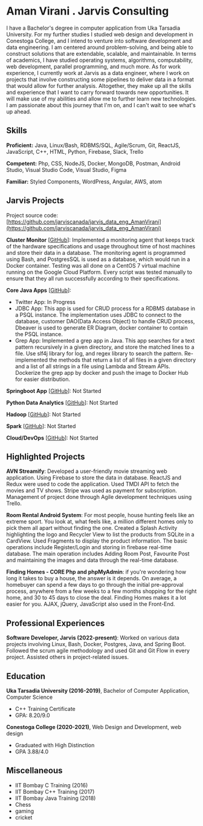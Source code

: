 # Aman Virani . Jarvis Consulting

I have a Bachelor's degree in computer application from Uka Tarsadia University. For my further studies I studied web design and development in Conestoga College, and I intend to venture into software development and data engineering. I am centered around problem-solving, and being able to construct solutions that are extendable, scalable, and maintainable. In terms of academics, I have studied operating systems, algorithms, computability, web development, parallel programming, and much more. As for work experience, I currently work at Jarvis as a data engineer, where I work on projects that involve constructing some pipelines to deliver data in a format that would allow for further analysis. Altogether, they make up all the skills and experience that I want to carry forward towards new opportunities. It will make use of my abilities and allow me to further learn new technologies. I am passionate about this journey that I'm on, and I can't wait to see what's up ahead.

## Skills

**Proficient:** Java, Linux/Bash, RDBMS/SQL, Agile/Scrum, Git, ReactJS, JavaScript, C++, HTML, Python, Firebase, Slack, Trello

**Competent:** Php, CSS, NodeJS, Docker, MongoDB, Postman, Android Studio, Visual Studio Code, Visual Studio, Figma

**Familiar:** Styled Components, WordPress, Angular, AWS, atom

## Jarvis Projects

Project source code: [https://github.com/jarviscanada/jarvis_data_eng_AmanVirani](https://github.com/jarviscanada/jarvis_data_eng_AmanVirani)


**Cluster Monitor** [[GitHub](https://github.com/jarviscanada/jarvis_data_eng_AmanVirani/tree/master/linux_sql)]: Implemented a monitoring agent that keeps track of the hardware specifications and usage throughout time of host machines and store their data in a database. The monitoring agent is programmed using Bash, and PostgresSQL is used as a database, which would run in a Docker container. Testing was all done on a CentOS 7 virtual machine running on the Google Cloud Platform. Every script was tested manually to ensure that they all run successfully according to their specifications.

**Core Java Apps** [[GitHub](https://github.com/jarviscanada/jarvis_data_eng_AmanVirani/tree/master/core_java)]:
      
  - Twitter App: In Progress
  - JDBC App: This app is used for CRUD process for a RDBMS database in a PSQL instance. The implementation uses JDBC to connect to the database, customer DAO(Data Access Object) to handle CRUD process, Dbeaver is used to generate ER Diagram, docker container to contain the PSQL instance.
  - Grep App: Implemented a grep app in Java. This app searches for a text pattern recursively in a given directory, and store the matched lines to a file. Use slf4j library for log, and regex library to search the pattern. Re-implemented the methods that return a list of all files in a given directory and a list of all strings in a file using Lambda and Stream APIs. Dockerize the grep app by docker and push the image to Docker Hub for easier distribution.

**Springboot App** [[GitHub](https://github.com/jarviscanada/jarvis_data_eng_AmanVirani/tree/master/springboot)]: Not Started

**Python Data Analytics** [[GitHub](https://github.com/jarviscanada/jarvis_data_eng_AmanVirani/tree/master/python_data_anlytics)]: Not Started

**Hadoop** [[GitHub](https://github.com/jarviscanada/jarvis_data_eng_AmanVirani/tree/master/hadoop)]: Not Started

**Spark** [[GitHub](https://github.com/jarviscanada/jarvis_data_eng_AmanVirani/tree/master/spark)]: Not Started

**Cloud/DevOps** [[GitHub](https://github.com/jarviscanada/jarvis_data_eng_AmanVirani/tree/master/cloud_devops)]: Not Started


## Highlighted Projects
**AVN Streamify**: Developed a user-friendly movie streaming web application. Using Firebase to store the data in database. ReactJS and Redux were used to code the application. Used TMDI API to fetch the movies and TV shows. Stripe was used as payment for subscription. Management of project done through Agile development techniques using Trello.

**Room Rental Android System**: For most people, house hunting feels like an extreme sport. You look at, what feels like, a million different homes only to pick them all apart without finding the one. Created a Splash Activity highlighting the logo and Recycler View to list the products from SQLite in a CardView. Used Fragments to display the product information. The basic operations include Register/Login and storing in firebase real-time database. The main operation includes Adding Room Post, Favourite Post and maintaining the images and data through the real-time database.

**Finding Homes - CORE Php and phpMyAdmin**: if you're wondering how long it takes to buy a house, the answer is it depends. On average, a homebuyer can spend a few days to go through the initial pre-approval process, anywhere from a few weeks to a few months shopping for the right home, and 30 to 45 days to close the deal. Finding Homes makes it a lot easier for you. AJAX, jQuery, JavaScript also used in the Front-End.


## Professional Experiences

**Software Developer, Jarvis (2022-present)**: Worked on various data projects involving Linux, Bash, Docker, Postgres, Java, and Spring Boot. Followed the scrum agile methodology and used Git and Git Flow in every project. Assisted others in project-related issues.


## Education
**Uka Tarsadia University (2016-2019)**, Bachelor of Computer Application, Computer Science
- C++ Training Certificate
- GPA: 8.20/9.0

**Conestoga College (2020-2021)**, Web Design and Development, web design
- Graduated with High Distinction
- GPA 3.88/4.0


## Miscellaneous
- IIT Bombay C Training (2016)
- IIT Bombay C++ Training (2017)
- IIT Bombay Java Training (2018)
- Chess
- gaming
- cricket